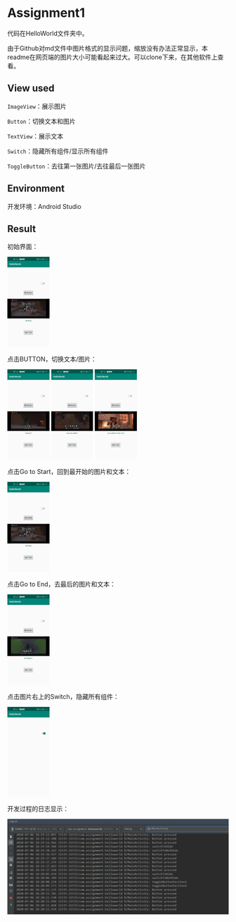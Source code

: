 # Assignment1

代码在HelloWorld文件夹中。

由于Github对md文件中图片格式的显示问题，缩放没有办法正常显示，本readme在网页端的图片大小可能看起来过大。可以clone下来，在其他软件上查看。

## View used

`ImageView`：展示图片

`Button`：切换文本和图片

`TextView`：展示文本

`Switch`：隐藏所有组件/显示所有组件

`ToggleButton`：去往第一张图片/去往最后一张图片

## Environment

开发环境：Android Studio

## Result

初始界面：

<img src=".\Images\1.jpg" alt="1-w70" style="zoom:20%;" />



点击BUTTON，切换文本/图片：

<img src=".\Images\2.jpg" alt="1-w70" style="zoom:20%;" />



<img src=".\Images\3.jpg" alt="1-w70" style="zoom:20%;" />

<img src=".\Images\4.jpg" alt="1-w70" style="zoom:20%;" />

点击Go to Start，回到最开始的图片和文本：

<img src=".\Images\5.jpg" alt="1-w70" style="zoom:20%;" />

点击Go to End，去最后的图片和文本：

<img src=".\Images\6.jpg" alt="1-w70" style="zoom:20%;" />

点击图片右上的Switch，隐藏所有组件：

<img src=".\Images\7.jpg" alt="1-w70" style="zoom:20%;" />

开发过程的日志显示：

<img src=".\Images\8.png"/>